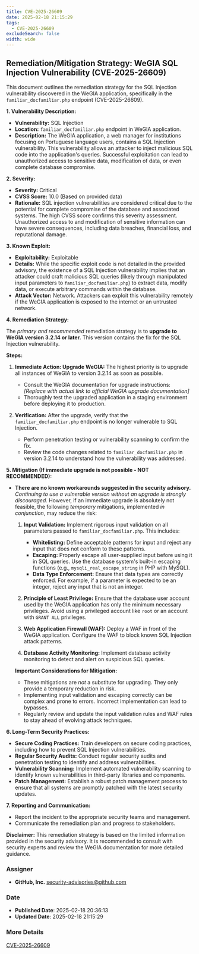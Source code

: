 ```yaml
---
title: CVE-2025-26609
date: 2025-02-18 21:15:29
tags:
  - CVE-2025-26609
excludeSearch: false
width: wide
---
```


## Remediation/Mitigation Strategy: WeGIA SQL Injection Vulnerability (CVE-2025-26609)

This document outlines the remediation strategy for the SQL Injection vulnerability discovered in the WeGIA application, specifically in the `familiar_docfamiliar.php` endpoint (CVE-2025-26609).

**1. Vulnerability Description:**

*   **Vulnerability:** SQL Injection
*   **Location:** `familiar_docfamiliar.php` endpoint in WeGIA application.
*   **Description:**  The WeGIA application, a web manager for institutions focusing on Portuguese language users, contains a SQL Injection vulnerability.  This vulnerability allows an attacker to inject malicious SQL code into the application's queries.  Successful exploitation can lead to unauthorized access to sensitive data, modification of data, or even complete database compromise.

**2. Severity:**

*   **Severity:** Critical
*   **CVSS Score:** 10.0 (Based on provided data)
*   **Rationale:**  SQL injection vulnerabilities are considered critical due to the potential for complete compromise of the database and associated systems.  The high CVSS score confirms this severity assessment.  Unauthorized access to and modification of sensitive information can have severe consequences, including data breaches, financial loss, and reputational damage.

**3. Known Exploit:**

*   **Exploitability:**  Exploitable
*   **Details:** While the specific exploit code is not detailed in the provided advisory, the existence of a SQL Injection vulnerability implies that an attacker could craft malicious SQL queries (likely through manipulated input parameters to `familiar_docfamiliar.php`) to extract data, modify data, or execute arbitrary commands within the database.
*   **Attack Vector:** Network. Attackers can exploit this vulnerability remotely if the WeGIA application is exposed to the internet or an untrusted network.

**4. Remediation Strategy:**

The *primary and recommended* remediation strategy is to **upgrade to WeGIA version 3.2.14 or later.**  This version contains the fix for the SQL Injection vulnerability.

**Steps:**

1.  **Immediate Action: Upgrade WeGIA:**  The highest priority is to upgrade all instances of WeGIA to version 3.2.14 as soon as possible.
    *   Consult the WeGIA documentation for upgrade instructions: *[Replace with actual link to official WeGIA upgrade documentation]*
    *   Thoroughly test the upgraded application in a staging environment before deploying it to production.

2.  **Verification:** After the upgrade, verify that the `familiar_docfamiliar.php` endpoint is no longer vulnerable to SQL Injection.
    *   Perform penetration testing or vulnerability scanning to confirm the fix.
    *   Review the code changes related to `familiar_docfamiliar.php` in version 3.2.14 to understand how the vulnerability was addressed.

**5. Mitigation (If immediate upgrade is not possible - NOT RECOMMENDED):**

*   **There are no known workarounds suggested in the security advisory.** *Continuing to use a vulnerable version without an upgrade is strongly discouraged.* However, if an immediate upgrade is absolutely not feasible, the following *temporary* mitigations, implemented *in conjunction*, may reduce the risk:

    1.  **Input Validation:** Implement rigorous input validation on all parameters passed to `familiar_docfamiliar.php`. This includes:
        *   **Whitelisting:** Define acceptable patterns for input and reject any input that does not conform to these patterns.
        *   **Escaping:** Properly escape all user-supplied input before using it in SQL queries.  Use the database system's built-in escaping functions (e.g., `mysqli_real_escape_string` in PHP with MySQL).
        *   **Data Type Enforcement:** Ensure that data types are correctly enforced.  For example, if a parameter is expected to be an integer, reject any input that is not an integer.

    2.  **Principle of Least Privilege:**  Ensure that the database user account used by the WeGIA application has only the minimum necessary privileges.  Avoid using a privileged account like `root` or an account with `GRANT ALL` privileges.

    3.  **Web Application Firewall (WAF):** Deploy a WAF in front of the WeGIA application. Configure the WAF to block known SQL Injection attack patterns.

    4.  **Database Activity Monitoring:**  Implement database activity monitoring to detect and alert on suspicious SQL queries.

    **Important Considerations for Mitigation:**

    *   These mitigations are *not* a substitute for upgrading. They only provide a temporary reduction in risk.
    *   Implementing input validation and escaping correctly can be complex and prone to errors. Incorrect implementation can lead to bypasses.
    *   Regularly review and update the input validation rules and WAF rules to stay ahead of evolving attack techniques.

**6. Long-Term Security Practices:**

*   **Secure Coding Practices:**  Train developers on secure coding practices, including how to prevent SQL Injection vulnerabilities.
*   **Regular Security Audits:**  Conduct regular security audits and penetration testing to identify and address vulnerabilities.
*   **Vulnerability Scanning:**  Implement automated vulnerability scanning to identify known vulnerabilities in third-party libraries and components.
*   **Patch Management:**  Establish a robust patch management process to ensure that all systems are promptly patched with the latest security updates.

**7. Reporting and Communication:**

*   Report the incident to the appropriate security teams and management.
*   Communicate the remediation plan and progress to stakeholders.

**Disclaimer:** This remediation strategy is based on the limited information provided in the security advisory. It is recommended to consult with security experts and review the WeGIA documentation for more detailed guidance.

### Assigner
- **GitHub, Inc.** <security-advisories@github.com>

### Date
- **Published Date**: 2025-02-18 20:36:13
- **Updated Date**: 2025-02-18 21:15:29

### More Details
[CVE-2025-26609](https://www.cvedetails.com/cve/CVE-2025-26609)